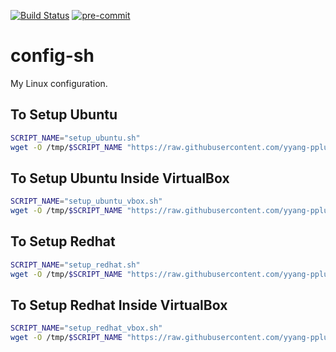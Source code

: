 [![Build Status](https://github.com/yyang-pplus/config-sh/workflows/config-sh-master/badge.svg)](https://github.com/yyang-pplus/config-sh/actions) [![pre-commit](https://img.shields.io/badge/pre--commit-enabled-brightgreen?logo=pre-commit&logoColor=white)](https://github.com/pre-commit/pre-commit)

# config-sh
My Linux configuration.

## To Setup Ubuntu
```bash
SCRIPT_NAME="setup_ubuntu.sh"
wget -O /tmp/$SCRIPT_NAME "https://raw.githubusercontent.com/yyang-pplus/config-sh/master/$SCRIPT_NAME" && bash /tmp/$SCRIPT_NAME

```

## To Setup Ubuntu Inside VirtualBox
```bash
SCRIPT_NAME="setup_ubuntu_vbox.sh"
wget -O /tmp/$SCRIPT_NAME "https://raw.githubusercontent.com/yyang-pplus/config-sh/master/$SCRIPT_NAME" && bash /tmp/$SCRIPT_NAME

```

## To Setup Redhat
```bash
SCRIPT_NAME="setup_redhat.sh"
wget -O /tmp/$SCRIPT_NAME "https://raw.githubusercontent.com/yyang-pplus/config-sh/master/$SCRIPT_NAME" && bash /tmp/$SCRIPT_NAME

```

## To Setup Redhat Inside VirtualBox
```bash
SCRIPT_NAME="setup_redhat_vbox.sh"
wget -O /tmp/$SCRIPT_NAME "https://raw.githubusercontent.com/yyang-pplus/config-sh/master/$SCRIPT_NAME" && bash /tmp/$SCRIPT_NAME

```
